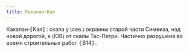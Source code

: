 ```yaml
---
title: Какалан-Кая
---
```


Какалан-⟦Кая⟧
: скала у ⦅сев.⦆ окраины старой части Симеиза, над новой дорогой, к ⦅ЮВ⦆ от скалы Тас-Петри. Частично разрушена во время строительных работ ⦃В14⦄.
